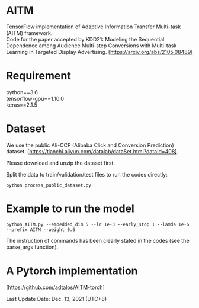 # AITM
TensorFlow implementation of Adaptive Information Transfer Multi-task (AITM) framework.  
Code for the paper accepted by KDD21: 
Modeling the Sequential Dependence among Audience Multi-step Conversions with Multi-task Learning in Targeted Display Advertising.
[https://arxiv.org/abs/2105.08489]

# Requirement
python==3.6  
tensorflow-gpu==1.10.0  
keras==2.1.5

# Dataset
We use the public Ali-CCP (Alibaba Click and Conversion Prediction) dataset. [https://tianchi.aliyun.com/datalab/dataSet.html?dataId=408].

Please download and unzip the dataset first.

Split the data to train/validation/test files to run the codes directly:
```
python process_public_dataset.py
```



# Example to run the model
```
python AITM.py --embedded_dim 5 --lr 1e-3 --early_stop 1 --lamda 1e-6 --prefix AITM --weight 0.6
```

The instruction of commands has been clearly stated in the codes (see the parse_args function).

# A Pytorch implementation
[https://github.com/adtalos/AITM-torch]

Last Update Date: Dec. 13, 2021 (UTC+8)
